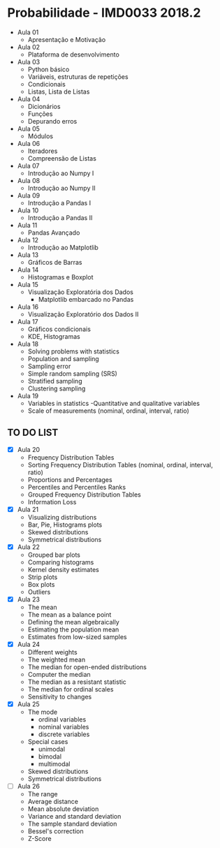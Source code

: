 # Probabilidade - IMD0033 2018.2

- Aula 01 
    - Apresentação e Motivação
- Aula 02
    - Plataforma de desenvolvimento
- Aula 03
    - Python básico 
    - Variáveis, estruturas de repetições
    - Condicionais
    - Listas, Lista de Listas
- Aula 04
    - Dicionários
    - Funções
    - Depurando erros
- Aula 05
	- Módulos
- Aula 06
	- Iteradores 
	- Compreensão de Listas
- Aula 07
	- Introdução ao Numpy I
- Aula 08
	- Introdução ao Numpy II
- Aula 09
	- Introdução a Pandas I
- Aula 10
	- Introdução a Pandas II
- Aula 11
	- Pandas Avançado
- Aula 12
	- Introdução ao Matplotlib
- Aula 13
	- Gráficos de Barras
- Aula 14
	- Histogramas e Boxplot
- Aula 15
	- Visualização Exploratória dos Dados
        - Matplotlib embarcado no Pandas
- Aula 16
	- Visualização Exploratório dos Dados II
- Aula 17
	- Gráficos condicionais
	- KDE, Histogramas
- Aula 18
	- Solving problems with statistics
	- Population and sampling
	- Sampling error
	- Simple random sampling (SRS)
	- Stratified sampling
	- Clustering sampling
- Aula 19
	- Variables in statistics
	-Quantitative and qualitative variables
	- Scale of measurements (nominal, ordinal, interval, ratio)

## TO DO LIST 

- [x] Aula 20
	- Frequency Distribution Tables
	- Sorting Frequency Distribution Tables (nominal, ordinal, interval, ratio)
	- Proportions and Percentages
	- Percentiles and Percentiles Ranks
	- Grouped Frequency Distribution Tables
	- Information Loss
- [x] Aula 21
	- Visualizing distributions
	- Bar, Pie, Histograms plots
	- Skewed distributions
	- Symmetrical distributions
- [x] Aula 22
	- Grouped bar plots
	- Comparing histograms
	- Kernel density estimates
	- Strip plots
	- Box plots
	- Outliers
- [x] Aula 23
	- The mean
	- The mean as a balance point
	- Defining the mean algebraically
	- Estimating the population mean
	- Estimates from low-sized samples
- [x] Aula 24
	- Different weights
	- The weighted mean
	- The median for open-ended distributions
	- Computer the median
	- The median as a resistant statistic
	- The median for ordinal scales
	- Sensitivity to changes
- [x] Aula 25
	- The mode
		- ordinal variables
		- nominal variables
		- discrete variables
	- Special cases
		- unimodal
		- bimodal
		- multimodal
	- Skewed distributions
	- Symmetrical distributions
- [ ] Aula 26
	- The range
	- Average distance
	- Mean absolute deviation
	- Variance and standard deviation
	- The sample standard deviation
	- Bessel's correction
	- Z-Score





